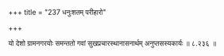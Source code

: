 +++
title = "237 धनुःशतम् परीहारो"

+++

यो देशो ग्रामनगरयोः समन्ततो गवां सुखप्रचारस्थानासनार्थम् अनुप्तसस्यकार्यः ॥ ८.२३६ ॥